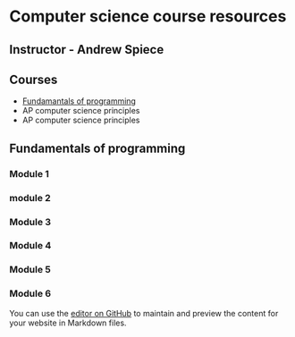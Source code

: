 # Computer science course resources

## Instructor - Andrew Spiece

## Courses

* [Fundamantals of programming](fundamentals.md)
* AP computer science principles
* AP computer science principles

## Fundamentals of programming

### Module 1

### module 2

### Module 3

### Module 4

### Module 5

### Module 6

You can use the [editor on GitHub](https://github.com/aspiece/Michigan-Virtual-Computer-Science/edit/gh-pages/fundamentals.md) to maintain and preview the content for your website in Markdown files.
